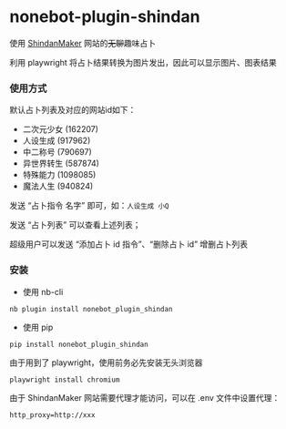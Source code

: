 # nonebot-plugin-shindan

使用 [ShindanMaker](https://cn.shindanmaker.com) 网站的~~无聊~~趣味占卜

利用 playwright 将占卜结果转换为图片发出，因此可以显示图片、图表结果

### 使用方式

默认占卜列表及对应的网站id如下：

- 二次元少女 (162207)
- 人设生成 (917962)
- 中二称号 (790697)
- 异世界转生 (587874)
- 特殊能力 (1098085)
- 魔法人生 (940824)

发送 “占卜指令 名字” 即可，如：`人设生成 小Q`

发送 “占卜列表” 可以查看上述列表；

超级用户可以发送 “添加占卜 id 指令”、“删除占卜 id” 增删占卜列表

### 安装

- 使用 nb-cli

```
nb plugin install nonebot_plugin_shindan
```

- 使用 pip

```
pip install nonebot_plugin_shindan
```

由于用到了 playwright，使用前务必先安装无头浏览器

```
playwright install chromium
```

由于 ShindanMaker 网站需要代理才能访问，可以在 .env 文件中设置代理：

```
http_proxy=http://xxx
```
